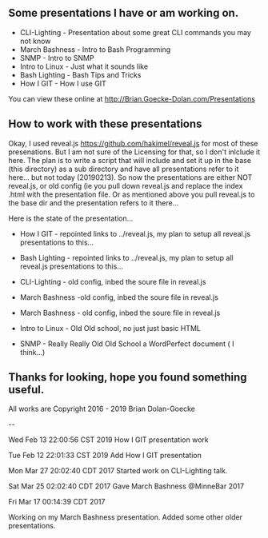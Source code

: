 
Some presentations I have or am working on.
-------------------------------------------

* CLI-Lighting - Presentation about some great CLI commands you may not know
* March Bashness - Intro to Bash Programming
* SNMP - Intro to SNMP
* Intro to Linux - Just what it sounds like
* Bash Lighting - Bash Tips and Tricks
* How I GIT - How I use GIT 

You can view these online at 
  <http://Brian.Goecke-Dolan.com/Presentations>

How to work with these presentations
------------------------------------
Okay, I used reveal.js <https://github.com/hakimel/reveal.js> for most of these presenations.  But I am not sure of the Licensing for that, so I don't inlclude it here.  The plan is to write a script that will include and set it up in the base (this directory) as a sub directory and have all presentations refer to it here... but not today (20190213). So now the presentations are either NOT reveal.js, or old config (ie you pull down reveal.js and replace the index .html with the presentation file. Or as mentioned above you pull reveal.js to the base dir and the presentation refers to it there...

Here is the state of the presentation...

* How I GIT - repointed links to ../reveal.js, my plan to setup all reveal.js presentations to this...
* Bash Lighting - repointed links to ../reveal.js, my plan to setup all reveal.js presentations to this...

* CLI-Lighting - old config, inbed the soure file in reveal.js
* March Bashness -old config, inbed the soure file in reveal.js
* March Bashness - old config, inbed the soure file in reveal.js

* Intro to Linux  - Old Old school, no just just basic HTML

* SNMP - Really Really Old Old School a WordPerfect document ( I think...)


Thanks for looking, hope you found something useful.
--

All works are 
  Copyright 2016 - 2019 Brian Dolan-Goecke

--

Wed Feb 13 22:00:56 CST 2019
How I GIT presentation work

Tue Feb 12 22:01:33 CST 2019
Add How I GIT presentation

Mon Mar 27 20:02:40 CDT 2017
Started work on CLI-Lighting talk.

Sat Mar 25 02:02:40 CDT 2017
Gave March Bashness @MinneBar 2017

Fri Mar 17 00:14:39 CDT 2017

Working on my March Bashness presentation.
Added some other older presentations.

